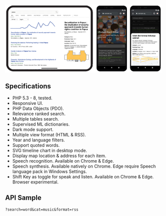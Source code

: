 ![Starfid Search](https://raw.githubusercontent.com/starfid/search/master/preview.png)

## Specifications
- PHP 5.3 - 8, tested.
- Responsive UI.
- PHP Data Objects (PDO).
- Relevance ranked search.
- Multiple tables search.
- Supervised ML dictionaries.
- Dark mode support.
- Multiple view format (HTML & RSS).
- Year and language filters.
- Support quoted words.
- SVG timeline chart in desktop mode.
- Display map location & address for each item.
- Speech recognition. Available on Chrome & Edge.
- Speech synthesis. Available natively on Chrome. Edge require Speech language pack in Windows Settings.
- Shift Key as toggle for speak and listen. Available on Chrome & Edge. Browser experimental.

## API Sample
```
?search=word&cat=music&format=rss
```
